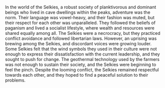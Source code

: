 In the world of the Selkies, a robust society of planktivorous and dominant beings who lived in cave dwellings within the peaks, adventure was the norm. Their language was vowel-heavy, and their fashion was muted, but their respect for each other was unparalleled. They followed the beliefs of paganism and lived a socialist lifestyle, where wealth and resources were shared equally among all. The Selkies were a necrocracy, but they practiced conflict avoidance and followed libertarian laws. However, an uprising was brewing among the Selkies, and discordant voices were growing louder. Some Selkies felt that the wind symbols they used in their culture were not enough to express their dissatisfaction with the current leadership, and they sought to push for change. The geothermal technology used by the farmers was not enough to sustain their society, and the Selkies were beginning to feel the pinch. Despite the looming conflict, the Selkies remained respectful towards each other, and they hoped to find a peaceful solution to their problems.